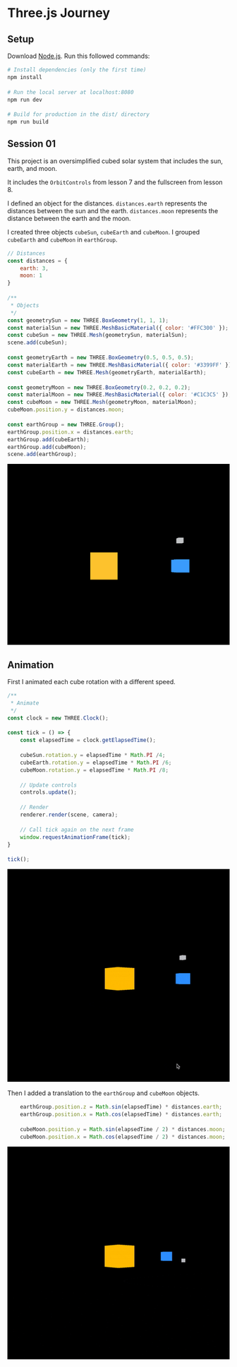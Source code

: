 # Three.js Journey

## Setup
Download [Node.js](https://nodejs.org/en/download/).
Run this followed commands:

``` bash
# Install dependencies (only the first time)
npm install

# Run the local server at localhost:8080
npm run dev

# Build for production in the dist/ directory
npm run build
```


## Session 01

This project is an oversimplified cubed solar system that includes the sun, earth, and moon.

It includes the `OrbitControls` from lesson 7 and the fullscreen from lesson 8.

I defined an object for the distances. `distances.earth` represents the distances between the sun and the earth. `distances.moon` represents the distance between the earth and the moon.

I created three objects `cubeSun`, `cubeEarth` and `cubeMoon`. I grouped `cubeEarth` and `cubeMoon` in `earthGroup`.

```javascript
// Distances
const distances = {
    earth: 3,
    moon: 1
}

/**
 * Objects
 */
const geometrySun = new THREE.BoxGeometry(1, 1, 1);
const materialSun = new THREE.MeshBasicMaterial({ color: '#FFC300' });
const cubeSun = new THREE.Mesh(geometrySun, materialSun);
scene.add(cubeSun);

const geometryEarth = new THREE.BoxGeometry(0.5, 0.5, 0.5);
const materialEarth = new THREE.MeshBasicMaterial({ color: '#3399FF' });
const cubeEarth = new THREE.Mesh(geometryEarth, materialEarth);

const geometryMoon = new THREE.BoxGeometry(0.2, 0.2, 0.2);
const materialMoon = new THREE.MeshBasicMaterial({ color: '#C1C3C5' });
const cubeMoon = new THREE.Mesh(geometryMoon, materialMoon);
cubeMoon.position.y = distances.moon;

const earthGroup = new THREE.Group();
earthGroup.position.x = distances.earth;
earthGroup.add(cubeEarth);
earthGroup.add(cubeMoon);
scene.add(earthGroup);

```
![alt text](./readme-imgs/positioning.png)

## Animation

First I animated each cube rotation with a different speed.

```javascript
/**
 * Animate
 */
const clock = new THREE.Clock();

const tick = () => {
    const elapsedTime = clock.getElapsedTime();

    cubeSun.rotation.y = elapsedTime * Math.PI /4;
    cubeEarth.rotation.y = elapsedTime * Math.PI /6;
    cubeMoon.rotation.y = elapsedTime * Math.PI /8;

    // Update controls
    controls.update();

    // Render
    renderer.render(scene, camera);

    // Call tick again on the next frame
    window.requestAnimationFrame(tick);
}

tick();
```

![alt text](./readme-imgs/recording-1.gif)

Then I added a translation to the `earthGroup` and `cubeMoon` objects.

```javascript
    earthGroup.position.z = Math.sin(elapsedTime) * distances.earth;
    earthGroup.position.x = Math.cos(elapsedTime) * distances.earth;

    cubeMoon.position.y = Math.sin(elapsedTime / 2) * distances.moon;
    cubeMoon.position.x = Math.cos(elapsedTime / 2) * distances.moon;
```

![alt text](./readme-imgs/recording-2.gif)
